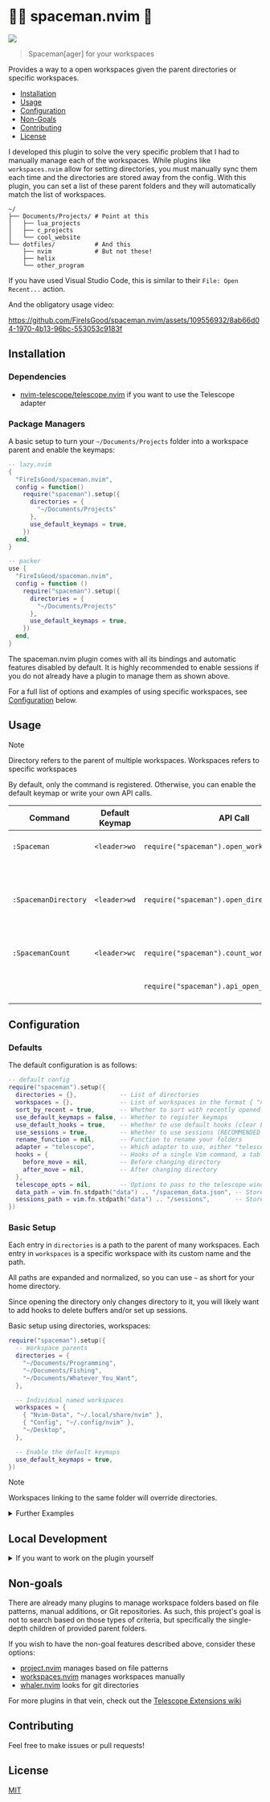 # 👨‍🚀 spaceman.nvim 🚧

<p>
    <a href="https://dotfyle.com/plugins/FireIsGood/spaceman.nvim">
        <img src="https://dotfyle.com/plugins/FireIsGood/spaceman.nvim/shield" />
    </a>
</p>

> Spaceman\[ager\] for your workspaces

Provides a way to a open workspaces given the parent directories or specific workspaces.

- [Installation](#installation)
- [Usage](#configuration)
- [Configuration](#configuration)
- [Non-Goals](#non-goals)
- [Contributing](#contributing)
- [License](#license)

I developed this plugin to solve the very specific problem that I had to manually manage each of the workspaces. While
plugins like `workspaces.nvim` allow for setting directories, you must manually sync them each time and the directories
are stored away from the config. With this plugin, you can set a list of these parent folders and they will
automatically match the list of workspaces.

```text
~/
├── Documents/Projects/ # Point at this
│   ├── lua_projects
│   ├── c_projects
│   └── cool_website
└── dotfiles/           # And this
    ├── nvim            # But not these!
    ├── helix
    └── other_program
```

If you have used Visual Studio Code, this is similar to their `File: Open Recent...` action.

And the obligatory usage video:

https://github.com/FireIsGood/spaceman.nvim/assets/109556932/8ab66d04-1970-4b13-96bc-553053c9183f

## Installation

### Dependencies

- [nvim-telescope/telescope.nvim](https://github.com/nvim-telescope/telescope.nvim) if you want to use the Telescope
  adapter

### Package Managers

A basic setup to turn your `~/Documents/Projects` folder into a workspace parent and enable the keymaps:

```lua
-- lazy.nvim
{
  "FireIsGood/spaceman.nvim",
  config = function()
    require("spaceman").setup({
      directories = {
        "~/Documents/Projects"
      },
      use_default_keymaps = true,
    })
  end,
}

-- packer
use {
  "FireIsGood/spaceman.nvim",
  config = function ()
    require("spaceman").setup({
      directories = {
        "~/Documents/Projects"
      },
      use_default_keymaps = true,
    })
  end,
}
```

The spaceman.nvim plugin comes with all its bindings and automatic features disabled by default. It is highly
recommended to enable sessions if you do not already have a plugin to manage them as shown above.

For a full list of options and examples of using specific workspaces, see [Configuration](#configuration) below.

## Usage

> [!NOTE]
> Directory refers to the parent of multiple workspaces. Workspaces refers to specific workspaces

By default, only the command is registered. Otherwise, you can enable the default keymap or write your own API calls.

| Command              | Default Keymap | API Call                                       | Description                                                     |
| -------------------- | -------------- | ---------------------------------------------- | --------------------------------------------------------------- |
| `:Spaceman`          | `<leader>wo`   | `require("spaceman").open_workspaces()`        | Find and open a workspace                                       |
| `:SpacemanDirectory` | `<leader>wd`   | `require("spaceman").open_directories()`       | Find and open a directory (workspace parent) in the default app |
| `:SpacemanCount`     | `<leader>wc`   | `require("spaceman").count_workspaces()`       | Count the number of workspaces                                  |
|                      |                | `require("spaceman").api_open_workspace(path)` | Open a specific workspace                                       |

## Configuration

### Defaults

The default configuration is as follows:

```lua
-- default config
require("spaceman").setup({
  directories = {},            -- List of directories
  workspaces = {},             -- List of workspaces in the format { "name", "path" } or a string of the path
  sort_by_recent = true,       -- Whether to sort with recently opened workspaces in front
  use_default_keymaps = false, -- Whether to register keymaps
  use_default_hooks = true,    -- Whether to use default hooks (clear buffers, clear highlight)
  use_sessions = true,         -- Whether to use sessions (RECOMMENDED TO ENABLE)
  rename_function = nil,       -- Function to rename your folders
  adapter = "telescope",       -- Which adapter to use, either "telescope" or "vim-ui" (for compatibility)
  hooks = {                    -- Hooks of a single Vim command, a table of vim commands, a Lua function, or nil
    before_move = nil,         -- Before changing directory
    after_move = nil,          -- After changing directory
  },
  telescope_opts = nil,        -- Options to pass to the telescope window
  data_path = vim.fn.stdpath("data") .. "/spaceman_data.json", -- Stores recently used workspaces
  sessions_path = vim.fn.stdpath("data") .. "/sessions",       -- Stores sessions
})
```

### Basic Setup

Each entry in `directories` is a path to the parent of many workspaces. Each entry in `workspaces` is a specific
workspace with its custom name and the path.

All paths are expanded and normalized, so you can use `~` as short for your home directory.

Since opening the directory only changes directory to it, you will likely want to add hooks to delete buffers and/or set
up sessions.

Basic setup using directories, workspaces:

```lua
require("spaceman").setup({
  -- Workspace parents
  directories = {
    "~/Documents/Programming",
    "~/Documents/Fishing",
    "~/Documents/Whatever_You_Want",
  },

  -- Individual named workspaces
  workspaces = {
    { "Nvim-Data", "~/.local/share/nvim" },
    { "Config", "~/.config/nvim" },
    "~/Desktop",
  },

  -- Enable the default keymaps
  use_default_keymaps = true,
})
```

> [!NOTE]
> Workspaces linking to the same folder will override directories.

<details>
<summary>Further Examples</summary>

### Using a Custom Rename Function

The custom rename function is run on ALL names, including custom workspace names.

```lua
require("spaceman").setup({
  -- [OTHER SETTINGS]
  rename_function = function(name)
    return string.gsub(" " .. name, "%W%l", string.upper):sub(2) -- Name to title case
    -- return string.gsub(name, "[-_]", " ")                     -- Underline and dash to space
    -- return string.gsub(name, "[-%s]", "_")                    -- Space and dash to underline
  end,
})
```

### Disable Sorting

You can disable sorting if you want a truly declarative config with no recent files. If you also don't want to save the
data file at all, you can change the path to `nil`

```lua
require("spaceman").setup({
  -- [OTHER SETTINGS]
  sort_by_recent = false,
  data_path = nil, -- Optional: don't save the data path at all
})
```

### Telescope Options

You may set a table of opts, either literally or through preset themes. See [Telescope
Themes](https://github.com/nvim-telescope/telescope.nvim#themes) or `:help telescope.setup()` more details on these
tables.

```lua
require("spaceman").setup({
  -- [OTHER SETTINGS]
  telescope_opts = require("telescope.themes").get_dropdown({
    prompt_title = "Cool Dropdown",
    results_title = "Items or Something",
    scroll_strategy = "limit",
  }),
})
```

### Use vim-ui Instead of Telescope

If you don't want to use telescope for any reason, you can explicitly switch to using the vim-ui menu. If you don't have
telescope installed and don't explicitly set the adapter here, you will get a warning every time you list workspaces.

```lua
require("spaceman").setup({
  -- [OTHER SETTINGS]
  adapter = "vim-ui",
})
```

### Saving the Data File and Sessions folder Elsewhere

The data file tracks timestamps for your recently used folders. The sessions folder holds your session files. If you
wanted to share these across machines, you can change where they is saved.

```lua
require("spaceman").setup({
  -- [OTHER SETTINGS]
  data_path = "~/Documents/sync-or-whatever/spaceman_data.json", -- Store the file in a sync folder
  sessions_path = "~/Documents/sync-or-whatever/sessions",       -- Store session files in a sync folder subdirectory
})
```

### With Sessions.nvim

**Sessions are already built-in to the plugin.** This is more for if you want different features or have existing
sessions through this plugin.

```lua
require("spaceman").setup({
  -- [OTHER SETTINGS]
  use_sessions = false,
  hooks = {
    before_move = { "SessionsStop" },
    after_move = { "SessionsLoad" },
  },
})
```

</details>

## Local Development

<details>

<summary>If you want to work on the plugin yourself</summary>

First, clone the repo:

```bash
git clone git@github.com:FireIsGood/spaceman.nvim.git
```

Add the plugin's folder as a local plugin:

```lua
-- lazy.nvim
{
  dir = "~/Documents/Programming/spaceman.nvim",
  -- Your other settings
}

-- packer
use {
  "~/Documents/Programming/spaceman.nvim",
  -- Your other settings
}
```

The files are laid out as follows:

```text
lua/
└── spaceman/
    ├── adapters/
    │   ├── telescope.lua   # Telescope adapter
    │   └── vim-ui.lua      # Vim UI adapter
    ├── config.lua          # User configuration
    ├── default_commands    # User Command setup
    ├── default_keymaps     # Keymap setup
    ├── init.lua            # API and setup function
    ├── json.lua            # File system JSON helper functions
    ├── sessions.lua        # Session saving and loading
    ├── util.lua            # File system and general utilities
    └── workspace.lua       # General function calls (linked by API)
README.md
LICENSE
.stylua.toml
```

(Tree made with [tree.nathanfriend.io](https://tree.nathanfriend.io/))

</details>

## Non-goals

There are already many plugins to manage workspace folders based on file patterns, manual additions, or Git repositories. As
such, this project's goal is not to search based on those types of criteria, but specifically the single-depth children
of provided parent folders.

If you wish to have the non-goal features described above, consider these options:

- [project.nvim](https://github.com/ahmedkhalf/project.nvim) manages based on file patterns
- [workspaces.nvim](https://github.com/natecraddock/workspaces.nvim) manages workspaces manually
- [whaler.nvim](https://github.com/salorak/whaler.nvim) looks for git directories

For more plugins in that vein, check out the [Telescope Extensions wiki](https://github.com/nvim-telescope/telescope.nvim/wiki/Extensions)

## Contributing

Feel free to make issues or pull requests!

## License

[MIT](https://choosealicense.com/licenses/mit/)
